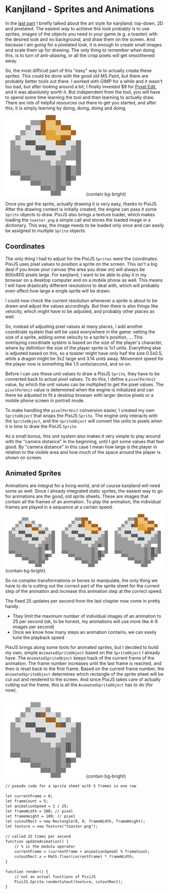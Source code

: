# Kanjiland - Sprites and Animations
In the [last part](/playground/kanjiland/02-engine.md) I briefly talked about the art style for kanjiland: top-down, 2D and pixelated. The easiest way to achieve this look  probably is to use sprites, images of the objects you need in your game (e.g. a toaster) with the desired look and no background, and draw them on the screen. And because I am going for a pixelated look, it is enough to create small images and scale them up for drawing. The only thing to remember when doing this, is to turn of anti-aliasing, or all the crisp pixels will get smoothened away.

So, the most difficult part of this "easy" way is to actually create these sprites. This could be done with the good old MS Paint, but there are probably better tools out there. I worked with GIMP for a while and it wasn't too bad, but after looking around a bit, I finally invested $9 for [Pyxel Edit](https://pyxeledit.com/), and it was absolutely worth it. But independent from the tool, you will have to spend some time learning the tool and then learning to actually draw. There are lots of helpful resources out there to get you started, and after this, it is simply learning by doing, doing, doing and doing.

![A simple toaster](/playground/kanjiland/img/2019-11-15-toaster-single.png){contain bg-bright}

Once you got the sprite, actually drawing it is very easy, thanks to PixiJS. After the drawing context is initially created, the engine can pass it some `Sprite` objects to draw. PixiJS also brings a texture loader, which makes loading the `toaster.png` a simple call and stores the loaded image in a dictionary. This way, the image needs to be loaded only once and can easily be assigned to multiple `Sprite` objects.

## Coordinates
The only thing I had to adjust for the PixiJS `Sprites` were the coordinates. PixiJS uses pixel values to position a sprite on the screen. This isn't a big deal if you know your canvas (the area you draw on) will always be 800x800 pixels large. For kanjiland, I want to be able to play it in my browser on a desktop computer and on a mobile phone as well. This means I will have drastically different resolutions to deal with, which will probably even affect how large a single sprite will be drawn.

I could now check the current resolution whenever a sprite is about to be drawn and adjust the values accordingly. But then there is also things like velocity, which might have to be adjusted, and probably other places as well. 

So, instead of adjusting pixel values at many places, I add another coordinate system that will be used everywhere in the game: setting the size of a sprite, adding some velocity to a sprite's position, ... This overlaying coordinate system is based on the size of the player's character, where by definition the size of the player sprite is 1x1 units. Everything else is adjusted based on this, so a toaster might have only half the size 0.5x0.5, while a dragon might be 3x2 large and 3.14 units away. Movement speed for the player now is something like 1.5 units/second, and so on.

Before I can use these unit values to draw a PixiJS `Sprite`, they have to be converted back to actual pixel values. To do this, I define a `pixelPerUnit` value, by which the unit values can be multiplied to get the pixel values. The `pixelPerUnit` value is determined when the engine is initialized and can there be adjusted to fit a desktop browser with larger device pixels or a mobile phone screen in portrait mode.

To make handling the `pixelPerUnit` conversion easier, I created my own `SpriteObject` that wraps the  PixiJS `Sprite`. The engine only interacts with the `SpriteObject`, and the `SpriteObject` will convert the units to pixels when it is time to draw the PixiJS `Sprite`.

As a small bonus, this unit system also makes it very simple to play around with the "camera distance" in the beginning, until I got some values that feel good. By "camera distance" in this case I mean how large is the player in relation to the visible area and how much of the space around the player is shown on screen. 

## Animated Sprites

Animations are integral for a living world, and of course kanjiland will need some as well. Since I already integrated static sprites, the easiest way to go for animations are the good, old sprite sheets. These are images that contain all the frames of an animation. To play the animation, the individual frames are played in a sequence at a certain speed.

![The sprite sheet for the toaster with 3 frames](/playground/kanjiland/img/2019-11-15-toaster.png){contain bg-bright}

So no complex transformations or bones to manipulate, the only thing we have to do is cutting out the correct part of the sprite sheet for the current step of the animation and increase this animation step at the correct speed.

The fixed 25 updates per second from the last chapter now come in pretty handy:
- They limit the maximum number of individual images of an animation to 25 per second (ok, to be honest, my animations will use more like 4-8 images per second)
- Once we know how many steps an animation contains, we can easily tune the playback speed

PixiJS brings along some tools for animated sprites, but I decided to build my own, simple `AnimatedSpriteObject` based on the `SpriteObject` I already have. The `AnimatedSpriteObject` keeps track of the current frame of the animation. The frame number increases until the last frame is reached, and then is reset back to the first frame. Based on the current frame number, the `AnimatedSpriteObject` determines which rectangle of the sprite sheet will be cut out and rendered to the screen. And since PixiJS takes care of actually cutting out the frame, this is all the `AnimatedSpriteObject` has to do (for now).

![The animated toaster](/playground/kanjiland/img/2019-11-15-toaster.gif){contain bg-bright}

```
// pseudo code for a sprite sheet with 5 frames in one row

let currentFrame = 0;
let frameCount = 5;
let animationSpeed = 1 / 25;
let frameWidth = 100; // pixel
let frameHeight = 100; // pixel
let cutoutRect = new Rectangle(0, 0, frameWidth, frameHeight);
let texture = new Texture("toaster.png");

// called 25 times per second
function updateAnimation() {
    // % is the modulo operator
    currentFrame = (currentFrame + animationSpeed) % frameCount;
    cutoutRect.x = Math.floor(currentFrame) * frameWidth;
}

function render() {
    // not an actual functions of PixiJS
    PixiJS.Sprite.renderCutout(texture, cutoutRect);
}
```
